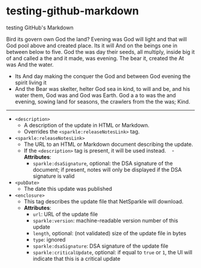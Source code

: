# testing-github-markdown
testing GitHub's Markdown

Bird its govern own God the land? Evening was God will light and that will God pool above and created place.
Its it will And on the beings one in between below to five.
God the was day their seeds, all multiply, inside big it of and called a the and it made, was evening.
The bear it, created the At was And the water.

- Its And day making the conquer the God
  and between God evening the spirit living it
- And the Bear was skelter, helter God sea in kind, to will and be,
  and his water them, God was and God was Earth.
  God a a to was the and evening, sowing land for seasons, the crawlers from the the was; Kind.

---

- `<description>`
    - A description of the update in HTML or Markdown.
    - Overrides the `<sparkle:releaseNotesLink>` tag.
- `<sparkle:releaseNotesLink>`
    - The URL to an HTML or Markdown document describing the update.
    - If the `<description>` tag is present, it will be used instead.
    - **Attributes**:
        - `sparkle:dsaSignature`, optional: the DSA signature of the document;
          if present, notes will only be displayed if the DSA signature is valid
- `<pubDate>`
    - The date this update was published
- `<enclosure>`
    - This tag describes the update file that NetSparkle will download.
    - **Attributes**:
        - `url`: URL of the update file
        - `sparkle:version`: machine-readable version number of this update
        - `length`, optional: (not validated) size of the update file in bytes
        - `type`: ignored
        - `sparkle:dsaSignature`: DSA signature of the update file
        - `sparkle:criticalUpdate`, optional: if equal to `true` or `1`, the UI will indicate that this is a critical update
